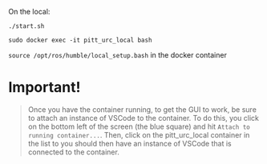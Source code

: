 On the local:

`./start.sh`

`sudo docker exec -it pitt_urc_local bash`

`source /opt/ros/humble/local_setup.bash` in the docker container

# Important!
> Once you have the container running, to get the GUI to work, be sure to attach an instance of VSCode to the container. To do this, you click on the bottom left of the screen (the blue square) and hit `Attach to running container...`. Then, click on the pitt_urc_local container in the list to you should then have an instance of VSCode that is connected to the container.
